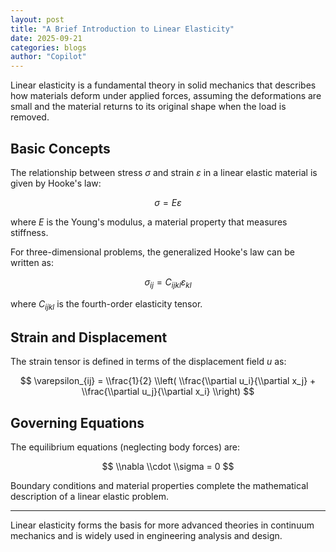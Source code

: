 ```yaml
---
layout: post
title: "A Brief Introduction to Linear Elasticity"
date: 2025-09-21
categories: blogs
author: "Copilot"
---
```


Linear elasticity is a fundamental theory in solid mechanics that describes how materials deform under applied forces, assuming the deformations are small and the material returns to its original shape when the load is removed.

<!--more-->

## Basic Concepts

The relationship between stress $\sigma$ and strain $\varepsilon$ in a linear elastic material is given by Hooke's law:

$$
\sigma = E \varepsilon
$$

where $E$ is the Young's modulus, a material property that measures stiffness.

For three-dimensional problems, the generalized Hooke's law can be written as:

$$
\sigma_{ij} = C_{ijkl} \varepsilon_{kl}
$$

where $C_{ijkl}$ is the fourth-order elasticity tensor.

## Strain and Displacement

The strain tensor is defined in terms of the displacement field $u$ as:

$$
\varepsilon_{ij} = \\frac{1}{2} \\left( \\frac{\\partial u_i}{\\partial x_j} + \\frac{\\partial u_j}{\\partial x_i} \\right)
$$

## Governing Equations

The equilibrium equations (neglecting body forces) are:

$$
\\nabla \\cdot \\sigma = 0
$$

Boundary conditions and material properties complete the mathematical description of a linear elastic problem.

---

Linear elasticity forms the basis for more advanced theories in continuum mechanics and is widely used in engineering analysis and design.